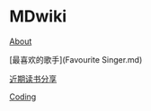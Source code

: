 # MDwiki

[About](index.md)

[最喜欢的歌手](Favourite Singer.md)

[近期读书分享](已读书目.md)

[Coding](coding/PythonNote.md)


<script src="https://polyfill.io/v3/polyfill.min.js?features=es6"></script>
<script id="MathJax-script" async src="https://cdn.jsdelivr.net/npm/mathjax@3/es5/tex-mml-chtml.js"></script>

